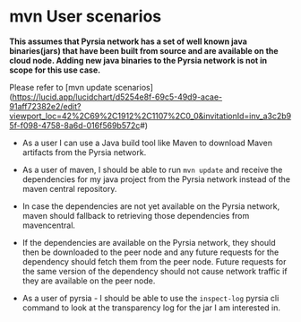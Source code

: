 # mvn User scenarios

__This assumes that Pyrsia network has a set of well known java binaries(jars) that have been built from source and are available on the cloud node. Adding new java binaries to the Pyrsia network is not in scope for this use case.__

Please refer to [mvn update scenarios](<https://lucid.app/lucidchart/d5254e8f-69c5-49d9-acae-91aff72382e2/edit?viewport_loc=42%2C69%2C1912%2C1107%2C0_0&invitationId=inv_a3c2b95f-f098-4758-8a6d-016f569b572c>#)

- As a user I can use a Java build tool like Maven to download Maven artifacts from the Pyrsia network.

- As a user of maven, I should be able to run `mvn update` and receive the dependencies for my java project from the Pyrsia network instead of the maven central repository.

- In case the dependencies are not yet available on the Pyrsia network, maven should fallback to retrieving those dependencies from mavencentral.

- If the dependencies are available on the Pyrsia network, they should then be downloaded to the peer node and any future requests for the dependency should fetch them from the peer node. Future requests for the same version of the dependency should not cause network traffic if they are available on the peer node.

- As a user of pyrsia - I should be able to use the `inspect-log` pyrsia cli command to look at the transparency log for the jar I am interested in.
